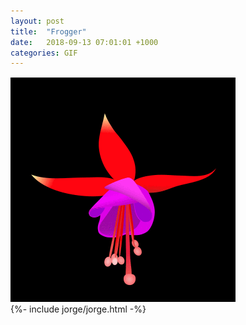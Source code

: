 ```yaml
---
layout: post
title:  "Frogger"
date:   2018-09-13 07:01:01 +1000
categories: GIF
---
```


![Frogger](/assets/images/gifs/frogger.gif "Frogger")
<br>
{%- include jorge/jorge.html -%}